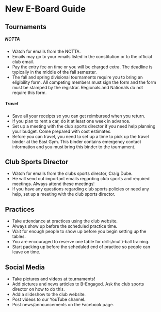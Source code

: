 # New E-Board Guide

## Tournaments

##### NCTTA

- Watch for emails from the NCTTA. 
- Emails may go to your emails listed in the constitution or to the official club email.
- Pay the entry fee on time or you will be charged extra. The deadline is typically in the middle of the fall semester.
- The fall and spring divisional tournaments require you to bring an eligibility form. All competing members must sign the form and the form must be stamped by the registrar. Regionals and Nationals do not require this form.

##### Travel

- Save all your receipts so you can get reimbursed when you return.
- If you plan to rent a car, do it at least one week in advance.
- Set up a meeting with the club sports director if you need help planning your budget. Come prepared with cost estimates.
- Before you can travel, you need to set up a time to pick up the travel binder at the East Gym. This binder contains emergency contact information and you must bring this binder to the tournament.


## Club Sports Director

- Watch for emails from the clubs sports director, Craig Dube. 
- He will send out important emails regarding club sports and required meetings. Always attend these meetings!
- If you have any questions regarding club sports policies or need any help, set up a meeting with the club sports director.


## Practices

- Take attendance at practices using the club website.
- Always show up before the scheduled practice time.
- Wait for enough people to show up before you begin setting up the tables.
- You are encouraged to reserve one table for drills/multi-ball training.
- Start packing up before the scheduled end of practice so people can leave on time.


## Social Media
- Take pictures and videos at tournaments!
- Add pictures and news articles to B-Engaged. Ask the club sports director on how to do this.
- Add a slideshow to the club website.
- Post videos to our YouTube channel.
- Post news/announcements on the Facebook page.
